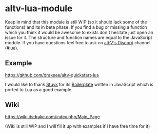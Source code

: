# altv-lua-module
Keep in mind that this module is still WIP (so it should lack some of the functions) and its in beta phase. If you find a bug or missing a function which you think it would be awesome to exists don't hesitate just open an issue for it. The structure and function names are equal to the JavaScript module.
If you have questions feel free to ask on [alt:V's Discord](https://discord.gg/q3zUUEC) channel (#lua).

## Example
https://github.com/drakeee/altv-quickstart-lua

I would like to thank [Stuyk](https://github.com/Stuyk) for its [Boilerplate](https://github.com/Stuyk/AltV-JS-Boilerplate) written in JavaScript which is ported to Lua as a good example.

## Wiki
https://wiki.itsdrake.com/index.php/Main_Page

(Wiki is still WIP and I will fill it up with examples if i have free time for it)
